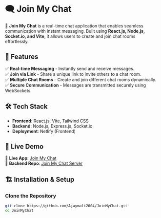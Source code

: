 # 🗨️ Join My Chat

🚀 **Join My Chat** is a real-time chat application that enables seamless communication with instant messaging. Built using **React.js, Node.js, Socket.io, and Vite**, it allows users to create and join chat rooms effortlessly.

## 🌟 Features

✅ **Real-time Messaging** - Instantly send and receive messages.  
✅ **Join via Link** - Share a unique link to invite others to a chat room.  
✅ **Multiple Chat Rooms** - Create and join different chat rooms dynamically.  
✅ **Secure Communication** - Messages are transmitted securely using WebSockets.  

## 🛠️ Tech Stack

- **Frontend**: React.js, Vite, Tailwind CSS  
- **Backend**: Node.js, Express.js, Socket.io  
- **Deployment**: Netlify (Frontend)

## 🚀 Live Demo

🔗 **Live App**: [Join My Chat](https://join-my-chat.netlify.app/)  
🔗 **Backend Repo**: [Join My Chat Server](https://github.com/Ajaymali2004/JoinMyChat-Server)  

## 🏗️ Installation & Setup

### Clone the Repository

```sh
git clone https://github.com/Ajaymali2004/JoinMyChat.git
cd JoinMyChat

